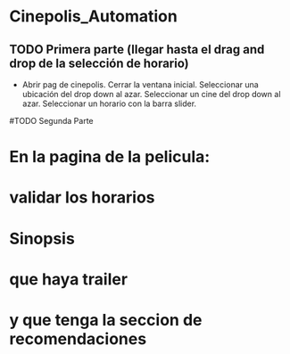 # Cinepolis_Automation

## TODO Primera parte (llegar hasta el drag and drop de la selección de horario) ##
* Abrir pag de cinepolis.
Cerrar la ventana inicial.
Seleccionar una ubicación del drop down al azar.
Seleccionar un cine del drop down al azar.
Seleccionar un horario con la barra slider.

#TODO Segunda  Parte
# En la pagina de la pelicula:
# validar los horarios
# Sinopsis
# que haya trailer
# y que tenga la seccion de recomendaciones
